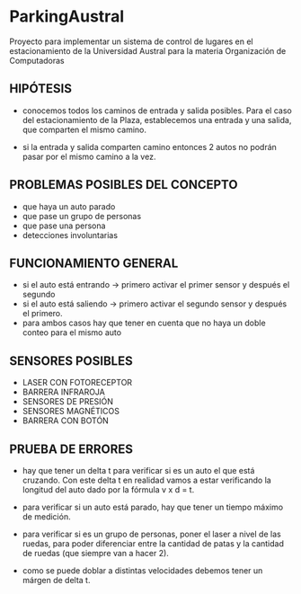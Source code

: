 # ParkingAustral

Proyecto para implementar un sistema de control de lugares en el estacionamiento de la Universidad Austral para la materia Organización de Computadoras

## HIPÓTESIS
- conocemos todos los caminos de entrada y salida posibles. Para el caso del estacionamiento de la Plaza, establecemos una entrada y una salida, que comparten el mismo camino.

- si la entrada y salida comparten camino entonces 2 autos no podrán pasar por el mismo camino a la vez.

## PROBLEMAS POSIBLES DEL CONCEPTO
- que haya un auto parado
- que pase un grupo de personas
- que pase una persona
- detecciones involuntarias

## FUNCIONAMIENTO GENERAL

- si el auto está entrando -> primero activar el primer sensor y después el segundo
- si el auto está saliendo -> primero activar el segundo sensor y después el primero.
- para ambos casos hay que tener en cuenta que no haya un doble conteo para el mismo auto

## SENSORES POSIBLES

- LASER CON FOTORECEPTOR
- BARRERA INFRAROJA
- SENSORES DE PRESIÓN
- SENSORES MAGNÉTICOS
- BARRERA CON BOTÓN

## PRUEBA DE ERRORES

- hay que tener un delta t para verificar si es un auto el que está cruzando. Con este delta t en realidad vamos a estar verificando la longitud del auto dado por la fórmula v x d = t.

- para verificar si un auto está parado, hay que tener un tiempo máximo de medición.

- para verificar si es un grupo de personas, poner el laser a nivel de las ruedas, para poder diferenciar entre la cantidad de patas y la cantidad de ruedas (que siempre van a hacer 2).

- como se puede doblar a distintas velocidades debemos tener un márgen de delta t.